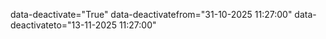 
data-deactivate="True" data-deactivatefrom="31-10-2025 11:27:00" data-deactivateto="13-11-2025 11:27:00"


<script>
document.addEventListener('DOMContentLoaded', function () {

  
    const newButton = document.getElementById("newButton");
    const KPIMaster = document.getElementById("form");
    const refNoLinks = document.querySelectorAll(".refNoLink");
    const deleteButton = document.getElementById("deleteButton");
    const submitButton = document.getElementById("submitButton");
    const actionTypeInput = document.getElementById("actionType");

    const divisionInput = document.getElementById('divisionDropdown');
    const departmentInput = document.getElementById('departmentDropdown');
    const sectionInput = document.getElementById('sectionDropdown');

    const divisionHidden = document.getElementById('Division');
    const departmentHidden = document.getElementById('Department');
    const sectionHidden = document.getElementById('Section');

    const deptList = document.getElementById('departmentList');
    const secList = document.getElementById('sectionList');

    if (newButton) {
        newButton.addEventListener("click", function () {
            KPIMaster.style.display = "block";

            [
                "KPICode", "KPILevel", "Company", "Division", "Department", "Section",
                "PerspectiveID", "UnitID", "KPIDefination", "KPIDetails", "PeriodicityID",
                "GoodPerformance", "NoofDecimal", "TypeofKPIID", "KPIID","KPISPOC","ImmediateSuperior","HOD","DeactiveFrom","DeactiveTo"
            ].forEach(id => {
                const el = document.getElementById(id);
                if (el) el.value = "";
            });


            document.querySelectorAll('.division-checkbox, .department-checkbox, .section-checkbox').forEach(cb => cb.checked = false);
            divisionInput.value = departmentInput.value = sectionInput.value = '';
            divisionHidden.value = departmentHidden.value = sectionHidden.value = '';
            deptList.innerHTML = '';
            secList.innerHTML = '';

            if (deleteButton) deleteButton.style.display = "none";
        });
    }

    document.addEventListener('change', function (e) {
        if (e.target.classList.contains('division-checkbox')) {
            updateSelection('division');
            loadDepartments(true);
        }
        if (e.target.classList.contains('department-checkbox')) {
            updateSelection('department');
            loadSections(false); 
        }
        if (e.target.classList.contains('section-checkbox')) {
            updateSelection('section');
        }
    });


    function updateSelection(type) {
        let checkboxes, input, hidden;
        if (type === 'division') {
            checkboxes = document.querySelectorAll('.division-checkbox');
            input = divisionInput;
            hidden = divisionHidden;
        } else if (type === 'department') {
            checkboxes = document.querySelectorAll('.department-checkbox');
            input = departmentInput;
            hidden = departmentHidden;
        } else {
            checkboxes = document.querySelectorAll('.section-checkbox');
            input = sectionInput;
            hidden = sectionHidden;
        }

        const selected = Array.from(checkboxes)
            .filter(cb => cb.checked)
            .map(cb => cb.value);

        hidden.value = selected.join(';');
        input.value = selected.length ? `${selected.length} selected` : '';
    }


    function loadDepartments(clear = true, callback) {
        const selectedDivisions = divisionHidden.value.split(';').filter(x => x);

        if (clear) deptList.innerHTML = ''; 
        if (clear) {
            secList.innerHTML = '';
            departmentInput.value = '';
            sectionInput.value = '';
        }

        if (selectedDivisions.length === 0) {
            if (callback) callback();
            return;
        }

        let existingDepts = Array.from(document.querySelectorAll('.department-checkbox')).map(cb => cb.value);
        let requests = selectedDivisions.length;

        selectedDivisions.forEach(division => {
            $.getJSON('/TPR/GetDepartments', { division: division }, function (data) {
                data.forEach(dept => {
                    if (!existingDepts.includes(dept.ema_dept_desc)) {
                        deptList.innerHTML += `
                            <li style="margin-left:5%;">
                                <div class="form-check">
                                    <input type="checkbox" class="form-check-input department-checkbox"
                                        data-division="${dept.ema_exec_head_desc}"
                                        value="${dept.ema_dept_desc}"
                                        id="dept_${dept.ema_dept_desc.replace(/\s+/g, '_')}">
                                    <label class="form-check-label" for="dept_${dept.ema_dept_desc.replace(/\s+/g, '_')}">
                                        ${dept.ema_dept_desc}
                                    </label>
                                </div>
                            </li>`;
                    }
                });
            }).always(() => {
                requests--;
                if (requests === 0 && callback) callback();
            });
        });
    }

    function loadSections(clear = true, callback) {
        const selectedDepts = Array.from(document.querySelectorAll('.department-checkbox:checked'));
        if (clear) secList.innerHTML = '';
        sectionInput.value = '';

        if (selectedDepts.length === 0) {
            if (callback) callback();
            return;
        }

        let existingSecs = Array.from(document.querySelectorAll('.section-checkbox')).map(cb => cb.value);
        let requests = selectedDepts.length;

        selectedDepts.forEach(cb => {
            const division = cb.getAttribute('data-division');
            const dept = cb.value;

            $.getJSON('/TPR/GetSections', { division: division, department: dept }, function (data) {
                data.forEach(sec => {
                    if (!existingSecs.includes(sec.ema_section_desc)) {
                        secList.innerHTML += `
                            <li style="margin-left:5%;">
                                <div class="form-check">
                                    <input type="checkbox" class="form-check-input section-checkbox"
                                        value="${sec.ema_section_desc}"
                                        id="sec_${sec.ema_section_desc.replace(/\s+/g, '_')}">
                                    <label class="form-check-label" for="sec_${sec.ema_section_desc.replace(/\s+/g, '_')}">
                                        ${sec.ema_section_desc}
                                    </label>
                                </div>
                            </li>`;
                    }
                });
            }).always(() => {
                requests--;
                if (requests === 0 && callback) callback();
            });
        });
    }

refNoLinks.forEach(link => {
    link.addEventListener("click", function (event) {
        event.preventDefault();
        KPIMaster.style.display = "block";

        document.getElementById("KPICode").value = this.getAttribute("data-KPICode");
        document.getElementById("KPILevel").value = this.getAttribute("data-KPILevel");
        document.getElementById("Company").value = this.getAttribute("data-Company");
        document.getElementById("PerspectiveID").value = this.getAttribute("data-PerspectiveID");
        document.getElementById("TypeofKPIID").value = this.getAttribute("data-TypeofKPIID");
        document.getElementById("UnitID").value = this.getAttribute("data-UnitID");
        document.getElementById("KPIDefination").value = this.getAttribute("data-KPIDefination");
        document.getElementById("KPIDetails").value = this.getAttribute("data-KPIDetails");
        document.getElementById("PeriodicityID").value = this.getAttribute("data-PeriodicityName");
        document.getElementById("GoodPerformance").value = this.getAttribute("data-GoodPerformance");
        document.getElementById("KPISPOC").value = this.getAttribute("data-KPISPOC");
        document.getElementById("ImmediateSuperior").value = this.getAttribute("data-ImmediateSuperior");
        document.getElementById("HOD").value = this.getAttribute("data-HOD");
        document.getElementById("NoofDecimal").value = this.getAttribute("data-NoofDecimal");
        document.getElementById("KPIID").value = this.getAttribute("data-id");

        const deactivate = this.getAttribute("data-Deactivate");
        const deactivateFrom = this.getAttribute("data-DeactivateFrom");
        const deactivateTo = this.getAttribute("data-DeactivateTo");

        const activeRadio = document.getElementById("Active");
        const inactiveRadio = document.getElementById("Inactive");
        const deactiveFields = document.querySelectorAll(".deactive-field");

        if (deactivate === "true") {
            inactiveRadio.checked = true;
            activeRadio.checked = false;
            deactiveFields.forEach(f => f.style.display = "block");
            document.getElementById("DeactivateFrom").value = deactivateFrom || "";
            document.getElementById("DeactivateTo").value = deactivateTo || "";
        } else {
            activeRadio.checked = true;
            inactiveRadio.checked = false;
            deactiveFields.forEach(f => f.style.display = "none");
            document.getElementById("DeactivateTo").value = "";
            document.getElementById("DeactivateTo").value = "";
        }

        const divisionValues = this.getAttribute("data-Division")?.split(';').map(v => v.trim()) || [];
        const departmentValues = this.getAttribute("data-Department")?.split(';').map(v => v.trim()) || [];
        const sectionValues = this.getAttribute("data-Section")?.split(';').map(v => v.trim()) || [];

        document.querySelectorAll('.division-checkbox').forEach(cb => {
            cb.checked = divisionValues.includes(cb.value.trim());
        });
        divisionHidden.value = divisionValues.join(';');
        divisionInput.value = divisionValues.length ? `${divisionValues.length} selected` : '';

        loadDepartments(false, () => {
            document.querySelectorAll('.department-checkbox').forEach(cb => {
                cb.checked = departmentValues.includes(cb.value.trim());
            });
            departmentHidden.value = departmentValues.join(';');
            departmentInput.value = departmentValues.length ? `${departmentValues.length} selected` : '';

            loadSections(false, () => {
                document.querySelectorAll('.section-checkbox').forEach(cb => {
                    cb.checked = sectionValues.includes(cb.value.trim());
                });
                sectionHidden.value = sectionValues.join(';');
                sectionInput.value = sectionValues.length ? `${sectionValues.length} selected` : '';
            });
        });

        if (deleteButton) deleteButton.style.display = "inline-block";
    });
});

// === Handle manual toggle of Active / Inactive ===
const activeRadio = document.getElementById("Active");
const inactiveRadio = document.getElementById("Inactive");
const deactiveFields = document.querySelectorAll(".deactive-field");

// Function to show/hide date fields dynamically
function updateDeactivateFields() {
    if (inactiveRadio.checked) {
        deactiveFields.forEach(f => f.style.display = "block");
    } else {
        deactiveFields.forEach(f => f.style.display = "none");
        document.getElementById("DeactivateFrom").value = "";
        document.getElementById("DeactivateTo").value = "";
    }
}

// Attach event listeners
activeRadio.addEventListener("change", updateDeactivateFields);
inactiveRadio.addEventListener("change", updateDeactivateFields);

// Initialize on page load (in case form preloaded)
updateDeactivateFields();

    if (submitButton) {
        submitButton.addEventListener("click", function () {
            actionTypeInput.value = "save";
        });
    }

    if (deleteButton) {
        deleteButton.addEventListener("click", function () {
            Swal.fire({
                title: 'Are you sure?',
                text: "Do you really want to delete this KPI?",
                icon: 'warning',
                showCancelButton: true,
                confirmButtonColor: '#3085d6',
                cancelButtonColor: '#d33',
                confirmButtonText: 'Yes, delete it!',
                cancelButtonText: 'Cancel'
            }).then((result) => {
                if (result.isConfirmed) {
                    actionTypeInput.value = "delete";
                    document.getElementById("form").submit();
                }
            });
        });
    }

});
</script>
